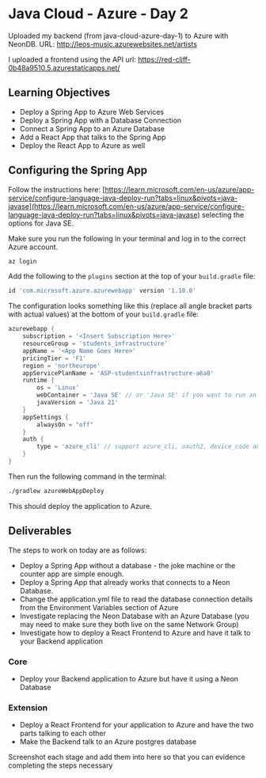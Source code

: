 # Java Cloud - Azure - Day 2

Uploaded my backend (from java-cloud-azure-day-1) to Azure with NeonDB.
URL: http://leos-music.azurewebsites.net/artists


I uploaded a frontend using the API url:
https://red-cliff-0b48a9510.5.azurestaticapps.net/


## Learning Objectives

- Deploy a Spring App to Azure Web Services
- Deploy a Spring App with a Database Connection
- Connect a Spring App to an Azure Database
- Add a React App that talks to the Spring App
- Deploy the React App to Azure as well

## Configuring the Spring App

Follow the instructions here: [https://learn.microsoft.com/en-us/azure/app-service/configure-language-java-deploy-run?tabs=linux&pivots=java-javase](https://learn.microsoft.com/en-us/azure/app-service/configure-language-java-deploy-run?tabs=linux&pivots=java-javase) selecting the options for Java SE.

Make sure you run the following in your terminal and log in to the correct Azure account.

```bash
az login
```

Add the following to the `plugins` section at the top of your `build.gradle` file:

```groovy
id 'com.microsoft.azure.azurewebapp' version '1.10.0'
```

The configuration looks something like this (replace all angle bracket parts with actual values) at the bottom of your `build.gradle` file:

```groovy
azurewebapp {
	subscription = '<Insert Subscription Here>'
	resourceGroup = 'students_infrastructure'
	appName = '<App Name Goes Here>'
	pricingTier = 'F1'
	region = 'northeurope'
	appServicePlanName = 'ASP-studentsinfrastructure-a6a0'
	runtime {
		os = 'Linux'
		webContainer = 'Java SE' // or 'Java SE' if you want to run an executable jar
		javaVersion = 'Java 21'
	}
	appSettings {
		alwaysOn = "off"
	}
	auth {
		type = 'azure_cli' // support azure_cli, oauth2, device_code and service_principal
	}
}
```

Then run the following command in the terminal:

```bash
./gradlew azureWebAppDeploy
```

This should deploy the application to Azure.

## Deliverables

The steps to work on today are as follows:

- Deploy a Spring App without a database - the joke machine or the counter app are simple enough.
- Deploy a Spring App that already works that connects to a Neon Database.
- Change the application.yml file to read the database connection details from the Environment Variables section of Azure
- Investigate replacing the Neon Database with an Azure Database (you may need to make sure they both live on the same Network Group)
- Investigate how to deploy a React Frontend to Azure and have it talk to your Backend application
  
### Core

- Deploy your Backend application to Azure but have it using a Neon Database

### Extension

- Deploy a React Frontend for your application to Azure and have the two parts talking to each other
- Make the Backend talk to an Azure postgres database

Screenshot each stage and add them into here so that you can evidence completing the steps necessary

